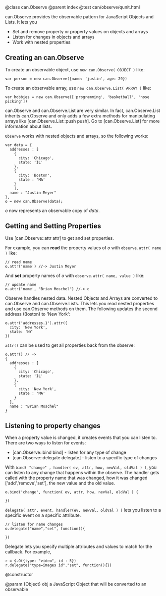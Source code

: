@class can.Observe
@parent index
@test can/observe/qunit.html

can.Observe provides the observable pattern for
JavaScript Objects and Lists. It lets you

  - Set and remove property or property values on objects and arrays
  - Listen for changes in objects and arrays
  - Work with nested properties


## Creating an can.Observe

To create an observable object, use `new can.Observe( OBJECT )` like:

    var person = new can.Observe({name: 'justin', age: 29})
    
To create an observable array, use `new can.Observe.List( ARRAY )` like:

    var hobbies = new can.Observe(['programming', 'basketball', 'nose picking'])

  
can.Observe and can.Observe.List are very similar. In fact,
can.Observe.List inherits can.Observe and only adds a few extra methods for
manipulating arrays like [can.Observe.List::push push].  Go to
[can.Observe.List] for more information about lists.

`Observe` works with nested objects and arrays, so the following works:

    var data = { 
      addresses : [
        {
          city: 'Chicago',
          state: 'IL'
        },
        {
          city: 'Boston',
          state : 'MA'
        }
        ],
      name : "Justin Meyer"
    },
    o = new can.Observe(data);
    
_o_ now represents an observable copy of _data_.  

## Getting and Setting Properties

Use [can.Observe::attr attr] to get and set properties.

For example, you can __read__ the property values of _o_ with
`observe.attr( name )` like:

    // read name
    o.attr('name') //-> Justin Meyer
    
And __set__ property names of _o_ with 
`observe.attr( name, value )` like:

    // update name
    o.attr('name', "Brian Moschel") //-> o

Observe handles nested data.  Nested Objects and
Arrays are converted to can.Observe and 
can.Observe.Lists.  This lets you read nested properties 
and use can.Observe methods on them.  The following 
updates the second address (Boston) to 'New York':

    o.attr('addresses.1').attr({
      city: 'New York',
      state: 'NY'
    })

`attr()` can be used to get all properties back from the observe:

    o.attr() // -> 
    { 
      addresses : [
        {
          city: 'Chicago',
          state: 'IL'
        },
        {
          city: 'New York',
          state : 'MA'
        }
      ],
      name : "Brian Moschel"
    }


## Listening to property changes

When a property value is changed, it creates events
that you can listen to.  There are two ways to listen
for events:

  - [can.Observe::bind bind] - listen for any type of change
  - [can.Observe::delegate delegate] - listen to a specific type of changes
    
    
    
With `bind( "change" , handler( ev, attr, how, newVal, oldVal ) )`, you can listen
to any change that happens within the 
observe. The handler gets called with the property name that was
changed, how it was changed ['add','remove','set'], the new value
and the old value.

    o.bind('change', function( ev, attr, how, nevVal, oldVal ) {
    
    })

`delegate( attr, event, handler(ev, newVal, oldVal ) )` lets you listen
to a specific event on a specific attribute. 

    // listen for name changes
    o.delegate("name","set", function(){
    
    })
    
Delegate lets you specify multiple attributes and values to match 
for the callback. For example,

    r = $.O({type: "video", id : 5})
    r.delegate("type=images id","set", function(){})
    

@constructor

@param {Object} obj a JavaScript Object that will be 
converted to an observable
